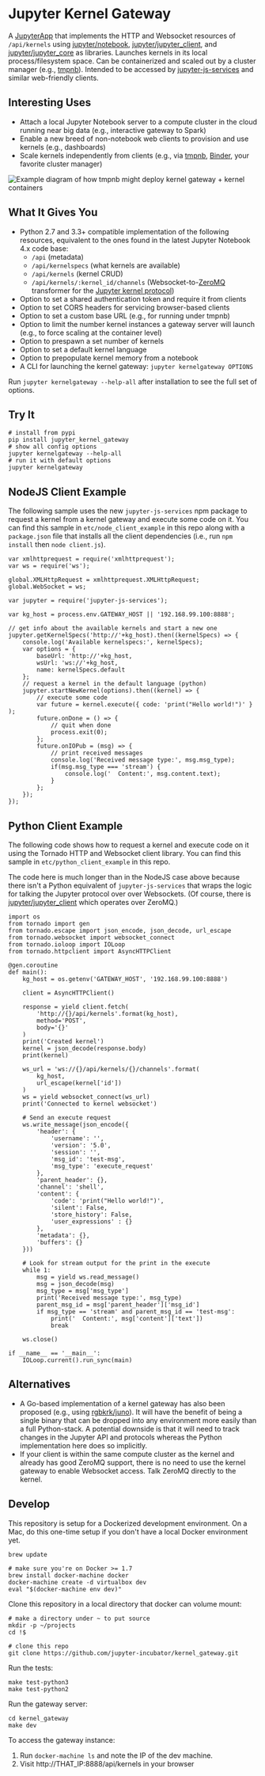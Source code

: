 # Jupyter Kernel Gateway

A [JupyterApp](https://github.com/jupyter/jupyter_core/blob/master/jupyter_core/application.py) that implements the HTTP and Websocket resources of `/api/kernels` using [jupyter/notebook](https://github.com/jupyter/notebook), [jupyter/jupyter_client](https://github.com/jupyter/jupyter_client), and [jupyter/jupyter_core](https://github.com/jupyter/jupyter_core) as libraries. Launches kernels in its local process/filesystem space. Can be containerized and scaled out by a cluster manager (e.g., [tmpnb](https://github.com/juputer/tmpnb)). Intended to be accessed by [jupyter-js-services](https://github.com/jupyter/jupyter-js-services) and similar web-friendly clients.

## Interesting Uses

* Attach a local Jupyter Notebook server to a compute cluster in the cloud running near big data (e.g., interactive gateway to Spark)
* Enable a new breed of non-notebook web clients to provision and use kernels (e.g., dashboards)
* Scale kernels independently from clients (e.g., via [tmpnb](https://github.com/jupyter/tmpnb), [Binder](https://mybinder.org), your favorite cluster manager)

![Example diagram of how tmpnb might deploy kernel gateway + kernel containers](etc/tmpnb_kernel_gateway.png)

## What It Gives You

* Python 2.7 and 3.3+ compatible implementation of the following resources, equivalent to the ones found in the latest Jupyter Notebook 4.x code base:
    * `/api` (metadata)
    * `/api/kernelspecs` (what kernels are available)
    * `/api/kernels` (kernel CRUD)
    * `/api/kernels/:kernel_id/channels` (Websocket-to-[ZeroMQ](http://zeromq.org/) transformer for the [Jupyter kernel protocol](http://jupyter-client.readthedocs.org/en/latest/messaging.html))
* Option to set a shared authentication token and require it from clients
* Option to set CORS headers for servicing browser-based clients
* Option to set a custom base URL (e.g., for running under tmpnb)
* Option to limit the number kernel instances a gateway server will launch (e.g., to force scaling at the container level)
* Option to prespawn a set number of kernels
* Option to set a default kernel language
* Option to prepopulate kernel memory from a notebook
* A CLI for launching the kernel gateway: `jupyter kernelgateway OPTIONS`

Run `jupyter kernelgateway --help-all` after installation to see the full set of options.

## Try It

```
# install from pypi
pip install jupyter_kernel_gateway
# show all config options
jupyter kernelgateway --help-all
# run it with default options
jupyter kernelgateway
```

## NodeJS Client Example

The following sample uses the new `jupyter-js-services` npm package to request a kernel from a kernel gateway and execute some code on it. You can find this sample in `etc/node_client_example` in this repo along with a `package.json` file that installs all the client dependencies (i.e., run `npm install` then `node client.js`).

```
var xmlhttprequest = require('xmlhttprequest');
var ws = require('ws');

global.XMLHttpRequest = xmlhttprequest.XMLHttpRequest;
global.WebSocket = ws;

var jupyter = require('jupyter-js-services');

var kg_host = process.env.GATEWAY_HOST || '192.168.99.100:8888';

// get info about the available kernels and start a new one
jupyter.getKernelSpecs('http://'+kg_host).then((kernelSpecs) => {
    console.log('Available kernelspecs:', kernelSpecs);
    var options = {
        baseUrl: 'http://'+kg_host,
        wsUrl: 'ws://'+kg_host,
        name: kernelSpecs.default
    };
    // request a kernel in the default language (python)
    jupyter.startNewKernel(options).then((kernel) => {
        // execute some code
        var future = kernel.execute({ code: 'print("Hello world!")' } );
        future.onDone = () => {
            // quit when done
            process.exit(0);
        };
        future.onIOPub = (msg) => {
            // print received messages
            console.log('Received message type:', msg.msg_type);
            if(msg.msg_type === 'stream') {
                console.log('  Content:', msg.content.text);
            }
        };
    });
});
```

## Python Client Example

The following code shows how to request a kernel and execute code on it using the Tornado HTTP and Websocket client library. You can find this sample in `etc/python_client_example` in this repo.

The code here is much longer than in the NodeJS case above because there isn't a Python equivalent of `jupyter-js-services` that wraps the logic for talking the Jupyter protocol over over Websockets. (Of course, there is [jupyter/jupyter_client](https://github.com/jupyter/jupyter_client) which operates over ZeroMQ.)

```
import os
from tornado import gen
from tornado.escape import json_encode, json_decode, url_escape
from tornado.websocket import websocket_connect
from tornado.ioloop import IOLoop
from tornado.httpclient import AsyncHTTPClient

@gen.coroutine
def main():
    kg_host = os.getenv('GATEWAY_HOST', '192.168.99.100:8888')

    client = AsyncHTTPClient()

    response = yield client.fetch(
        'http://{}/api/kernels'.format(kg_host),
        method='POST',
        body='{}'
    )
    print('Created kernel')
    kernel = json_decode(response.body)
    print(kernel)

    ws_url = 'ws://{}/api/kernels/{}/channels'.format(
        kg_host,
        url_escape(kernel['id'])
    )
    ws = yield websocket_connect(ws_url)
    print('Connected to kernel websocket')

    # Send an execute request
    ws.write_message(json_encode({
        'header': {
            'username': '',
            'version': '5.0',
            'session': '',
            'msg_id': 'test-msg',
            'msg_type': 'execute_request'
        },
        'parent_header': {},
        'channel': 'shell',
        'content': {
            'code': 'print("Hello world!")',
            'silent': False,
            'store_history': False,
            'user_expressions' : {}
        },
        'metadata': {},
        'buffers': {}
    }))

    # Look for stream output for the print in the execute
    while 1:
        msg = yield ws.read_message()
        msg = json_decode(msg)
        msg_type = msg['msg_type']
        print('Received message type:', msg_type)
        parent_msg_id = msg['parent_header']['msg_id']
        if msg_type == 'stream' and parent_msg_id == 'test-msg':
            print('  Content:', msg['content']['text'])
            break

    ws.close()

if __name__ == '__main__':
    IOLoop.current().run_sync(main)
```

## Alternatives

* A Go-based implementation of a kernel gateway has also been proposed (e.g., using [rgbkrk/juno](https://github.com/rgbkrk/juno)). It will have the benefit of being a single binary that can be dropped into any environment more easily than a full Python-stack. A potential downside is that it will need to track changes in the Jupyter API and protocols whereas the Python implementation here does so implicitly.
* If your client is within the same compute cluster as the kernel and already has good ZeroMQ support, there is no need to use the kernel gateway to enable Websocket access. Talk ZeroMQ directly to the kernel.

## Develop

This repository is setup for a Dockerized development environment. On a Mac, do this one-time setup if you don't have a local Docker environment yet.

```
brew update

# make sure you're on Docker >= 1.7
brew install docker-machine docker
docker-machine create -d virtualbox dev
eval "$(docker-machine env dev)"
```

Clone this repository in a local directory that docker can volume mount:

```
# make a directory under ~ to put source
mkdir -p ~/projects
cd !$

# clone this repo
git clone https://github.com/jupyter-incubator/kernel_gateway.git
```

Run the tests:

```
make test-python3
make test-python2
```

Run the gateway server:

```
cd kernel_gateway
make dev
```

To access the gateway instance:

1. Run `docker-machine ls` and note the IP of the dev machine.
2. Visit http://THAT_IP:8888/api/kernels in your browser